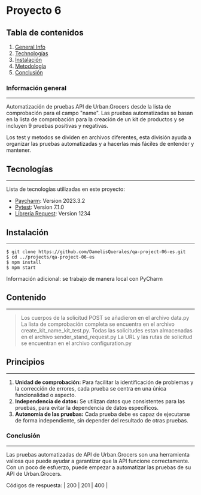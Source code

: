 # Proyecto 6

## Tabla de contenidos

1. [General Info](#general-info)
2. [Technologías](#technologies)
3. [Instalación](#installation)
4. [Metodología](#collaboration)
5. [Conclusión](#faqs)
### Información general
***
Automatización de pruebas API de Urban.Grocers desde la lista de comprobación para el campo "name".  Las pruebas automatizadas se basan en la lista de comprobación para la creación de un kit de productos y se incluyen 9 pruebas positivas y negativas.

Los test y metodos se dividen en archivos diferentes, esta división ayuda a organizar las pruebas automatizadas y a hacerlas más fáciles de entender y mantener.


## Tecnologías
***
Lista de tecnologías utilizadas en este proyecto:
* [Paycharm](https://example.com): Version 2023.3.2 
* [Pytest](https://example.com): Version 7.1.0
* [Librería Request](https://example.com): Version 1234
## Instalación
***

 
```
$ git clone https://github.com/DamelisQuerales/qa-project-06-es.git
$ cd ../projects/qa-project-06-es
$ npm install
$ npm start
```
Información adicional: se trabajo de manera local con PyCharm
## Contenido
***

> Los cuerpos de la solicitud POST se añadieron en el archivo data.py
> La lista de comprobación completa se encuentra en el archivo create_kit_name_kit_test.py.
> Todas las solicitudes estan almacenadas en el archivo sender_stand_request.py
> La URL y las rutas de solicitud se encuentran en el archivo configuration.py
## Principios
***

1. **Unidad de comprobación:** Para facilitar la identificación de problemas y la corrección de errores, cada prueba se centra en una única funcionalidad o aspecto.
2. **Independencia de datos:** Se utilizan datos que consistentes para las pruebas, para evitar la dependencia de datos específicos.
3. **Autonomía de las pruebas:** Cada prueba debe es capaz de ejecutarse de forma independiente, sin depender del resultado de otras pruebas.


### Conclusión
***
Las pruebas automatizadas de API de Urban.Grocers son una herramienta valiosa que puede ayudar a garantizar que la API funcione correctamente. Con un poco de esfuerzo, puede empezar a automatizar las pruebas de su API de Urban.Grocers.

Códigos de respuesta:
| 200 | 201 | 400 |
